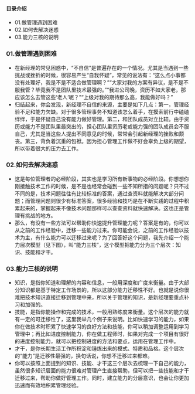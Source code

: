 #### 目录介绍
- 01.做管理遇到困难
- 02.如何去解决迷惑
- 03.能力三核的说明




### 01.做管理遇到困难
- 在新经理的常见困惑中，“不自信”是普遍存在的一个情况。尤其是当遇到一些挑战或挫折的时候，很容易产生“自我怀疑”，常见的说法有：“这么点小事都没有处理好，我是不是不适合做管理啊？”“大家对我的方案有异议，是不是不服我管？毕竟我不是团队里技术最强的。”“我进公司晚，资历不如大家老，那应该怎么去管这些‘老人’呢？”“上级对我的期待那么高，我能做好吗？”
- 归结起来，你会发现，新经理不自信的来源，主要是如下几点：第一，管理经验不足和能力欠缺。对于很多管理事务不知道该怎么着手，在摸索前行中磕磕绊绊，于是怀疑自己没有能力做好管理。第二，和团队成员对立比较。由于资历或能力不是团队里最突出的，担心团队里资历老或能力强的团队成员会不服自己，尤其是当这些人提出不同意见的时候，常常会引起新经理的挫败和颓丧。第三，背负着沉重的包袱。因为担心管理工作做不好会辜负上级的期望，所以带着很大的压力去工作。


### 02.如何去解决迷惑
- 这是每位管理者的必经阶段，其实也是学习所有新事物的必经阶段。你想想你刚接触技术工作的时候，是不是也经常会碰到一些不知所措的问题呢？只不过不同的是，技术问题往往有比较标准的答案，通过查资料就能解决大部分问题；而管理问题则很少有标准答案，很多经验和技巧是在不断实践的过程中积累起来的，掌握起来不像技术问题那样可以查查资料就快速解决。这也正是管理有挑战的地方。
- 那么，有没有一些方法可以帮助你快速提升管理能力呢？答案是有的，你可以从之前的工作经验中，迁移一些能力过来。你可能会说，之前的工作经验以技术为主，有什么能力可以迁移过来呢？为了回答好这个问题，我先介绍一个能力层次模型（见下图），叫“能力三核”，这个模型把能力分为三个层次：知识、技能和才干。



### 03.能力三核的说明
- 知识，是指你知道和理解的内容和信息，一般用深度和广度来衡量。由于大部分知识都是基于特定工作场景的，所以这部分能力迁移性不好。也就是说你很难把技术知识直接迁移到管理中来，所以关于管理的知识，是新经理要重点补习和加强的。
- 技能，是指你能操作和完成的技术，一般用熟练度来衡量。这个层次的能力就有一定的可迁移性了，这里我举几个例子来说明。比如快速学习的能力，如果你在做技术时积累了快速学习的良好方法和技能，你可以稍加调整运用到学习管理中；再比如进度控制能力，你在做工程师时，如果对完成一个项目有很好的进度控制能力，就可以把控制进度的方法和要点，运用在管理工作中。
- 才干，是你长期生活工作所积淀和锤炼出来的模式、特质和品格。这个层次的“能力”是迁移性最强的，换句话说，你想不迁移过来都难。
- 你可以按照上面提到的知识、技能、才干这三个层次去梳理一下自己的能力，虽然很多知识层面的能力很难对管理产生直接帮助，但可以把一些技能和才干迁移过来，帮助你做好管理工作。同时，建立能力的分层意识，也会让你更加迅速而有效地积累管理经验。













